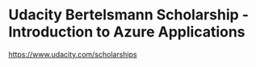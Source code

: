 # Udacity Bertelsmann Scholarship - Introduction to Azure Applications

https://www.udacity.com/scholarships

